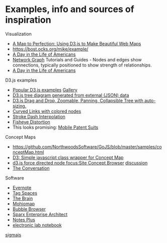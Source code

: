 # Examples, info and sources of inspiration

Visualization
* [A Map to Perfection: Using D3.js to Make Beautiful Web Maps](https://www.toptal.com/javascript/a-map-to-perfection-using-d3-js-to-make-beautiful-web-maps)
* https://bost.ocks.org/mike/example/
* [A Day in the Life of Americans](http://flowingdata.com/2015/12/15/a-day-in-the-life-of-americans/)
* [Network Graph](http://flowingdata.com/charttype/network-graph/) Tutorials and Guides - Nodes and edges show connections, typically positioned to show strength of relationships.
* [A Day in the Life of Americans](http://flowingdata.com/2015/12/15/a-day-in-the-life-of-americans/)

D3.js examples
* [Popular D3.js examples](https://bl.ocks.org/)  [Gallery](https://github.com/d3/d3/wiki/Gallery)
* [D3.js tree diagram generated from external (JSON) data](http://bl.ocks.org/d3noob/8329447)
* [D3.js Drag and Drop, Zoomable, Panning, Collapsible Tree with auto-sizing.](http://bl.ocks.org/robschmuecker/7880033)
* [Curved Links with colored nodes](https://bl.ocks.org/mbostock/4600693)
* [Stroke Dash Interpolation](https://bl.ocks.org/mbostock/5649592)
* [Fisheye Distortion](https://bost.ocks.org/mike/fisheye/)
* This looks promising:  [Mobile Patent Suits](http://bl.ocks.org/mbostock/1153292)

Concept Maps
* https://github.com/NorthwoodsSoftware/GoJS/blob/master/samples/conceptMap.html
* [D3: Simple javascript class wrapper for Concept Map](http://czcodezone.blogspot.com/2015/01/d3-simple-javascript-class-wrapper-for_25.html)
* [d3.js force directed node focus:Site Concept Browser](http://xliberation.com/googlecharts/d3concept.html)  [discussion](http://ramblings.mcpher.com/Home/excelquirks/gassites/d3-concept-browser)
* [The Conversation](http://www.findtheconversation.com/concept-map/)

Software
* [Evernote](https://www.evernote.com)
* [Tag Spaces](https://www.tagspaces.org/)
* [The Brain](http://thebrain.com/)
* [Mohiomap](https://www.moh.io/)
* [Bubble Browser](http://macoscope.com/portfolio#bubble-browser-ipad)
* [Sparx Enterprise Architect](http://sparxsystems.com/products/ea/)
* [Notes Plus](http://www.writeon.cool/notes-plus/)
* [electronic lab notebook](https://www.google.com/search?q=electronic+lab+notebook&oq=electronic+lab)


[sigmajs](http://sigmajs.org/)
